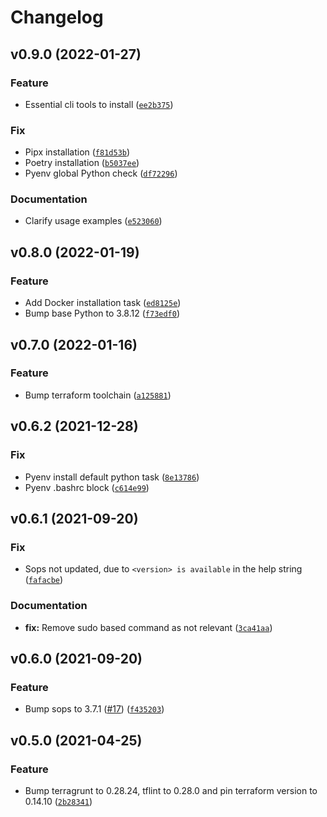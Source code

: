 # Changelog

<!--next-version-placeholder-->

## v0.9.0 (2022-01-27)
### Feature
* Essential cli tools to install ([`ee2b375`](https://github.com/IaroslavR/ansible-role-server-bootstrap/commit/ee2b375f3975e2013329250aea4d7e1cc5eea054))

### Fix
* Pipx installation ([`f81d53b`](https://github.com/IaroslavR/ansible-role-server-bootstrap/commit/f81d53b1ed77a85e0648381185b51ec537216572))
* Poetry installation ([`b5037ee`](https://github.com/IaroslavR/ansible-role-server-bootstrap/commit/b5037ee03186c8c2eafb772c414f403e76bbded0))
* Pyenv global Python check ([`df72296`](https://github.com/IaroslavR/ansible-role-server-bootstrap/commit/df72296847c1db2517e73373b317e8444f840878))

### Documentation
* Clarify usage examples ([`e523060`](https://github.com/IaroslavR/ansible-role-server-bootstrap/commit/e5230608af85b846b4c2815feaac425887f99be6))

## v0.8.0 (2022-01-19)
### Feature
* Add Docker installation task ([`ed8125e`](https://github.com/IaroslavR/ansible-role-server-bootstrap/commit/ed8125ee6af8b33d146f607d6c91b9373aeb3744))
* Bump base Python to 3.8.12 ([`f73edf0`](https://github.com/IaroslavR/ansible-role-server-bootstrap/commit/f73edf08684a060a9bf7dcbf791059b08c0e0d2e))

## v0.7.0 (2022-01-16)
### Feature
* Bump terraform toolchain ([`a125881`](https://github.com/IaroslavR/ansible-role-server-bootstrap/commit/a12588177d720090d0ba4d0e92bc2df54bee5247))

## v0.6.2 (2021-12-28)
### Fix
* Pyenv install default python task ([`8e13786`](https://github.com/IaroslavR/ansible-role-server-bootstrap/commit/8e137861b5291929544518dfa68b7c603682f340))
* Pyenv .bashrc block ([`c614e99`](https://github.com/IaroslavR/ansible-role-server-bootstrap/commit/c614e99118783c760c9a22da458333e7f141e1c6))

## v0.6.1 (2021-09-20)
### Fix
* Sops not updated, due to `<version> is available` in the help string ([`fafacbe`](https://github.com/IaroslavR/ansible-role-server-bootstrap/commit/fafacbe803776e8aaee93a8a5db560f27db2bdfe))

### Documentation
* **fix:** Remove sudo based command as not relevant ([`3ca41aa`](https://github.com/IaroslavR/ansible-role-server-bootstrap/commit/3ca41aa44693eff6bd3fbcf0f7bdb83a60b7cbc2))

## v0.6.0 (2021-09-20)
### Feature
* Bump sops to 3.7.1 ([#17](https://github.com/IaroslavR/ansible-role-server-bootstrap/issues/17)) ([`f435203`](https://github.com/IaroslavR/ansible-role-server-bootstrap/commit/f43520369f84ecb2ed8c09b038cbe0bb487cf6d5))

## v0.5.0 (2021-04-25)
### Feature
* Bump terragrunt to 0.28.24, tflint to 0.28.0 and pin terraform version to 0.14.10 ([`2b28341`](https://github.com/IaroslavR/ansible-role-server-bootstrap/commit/2b283411a9860adc0a55e28b5cbe5d6b2a20b185))

